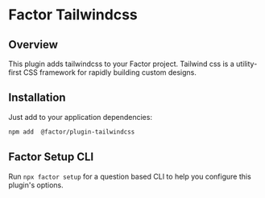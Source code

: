 # Factor Tailwindcss

## Overview

This plugin adds tailwindcss to your Factor project. Tailwind css is a utility-first CSS framework for rapidly building custom designs.

## Installation

Just add to your application dependencies:

```bash
npm add  @factor/plugin-tailwindcss
```

## Factor Setup CLI

Run `npx factor setup` for a question based CLI to help you configure this plugin's options.
